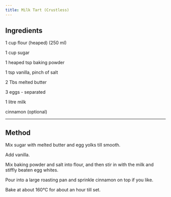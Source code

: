 ```yaml
---
title: Milk Tart (Crustless)
---
```


## Ingredients

1 cup flour (heaped) (250 ml)

1 cup sugar

1 heaped tsp baking powder

1 tsp vanilla, pinch of salt

2 Tbs melted butter

3 eggs - separated

1 litre milk

cinnamon (optional)

---

## Method

Mix sugar with melted butter and egg yolks till smooth.

Add vanilla.

Mix baking powder and salt into flour, and then stir in with the milk and stiffly beaten egg whites.

Pour into a large roasting pan and sprinkle cinnamon on top if you like.

Bake at about 160℃ for about an hour till set.
